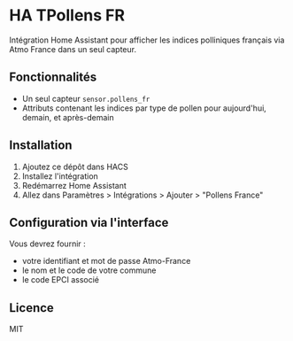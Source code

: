 # HA TPollens FR

Intégration Home Assistant pour afficher les indices polliniques français via Atmo France dans un seul capteur.

## Fonctionnalités

- Un seul capteur `sensor.pollens_fr`
- Attributs contenant les indices par type de pollen pour aujourd'hui, demain, et après-demain

## Installation

1. Ajoutez ce dépôt dans HACS
2. Installez l'intégration
3. Redémarrez Home Assistant
4. Allez dans Paramètres > Intégrations > Ajouter > "Pollens France"

## Configuration via l'interface

Vous devrez fournir :

- votre identifiant et mot de passe Atmo-France
- le nom et le code de votre commune
- le code EPCI associé

## Licence

MIT
